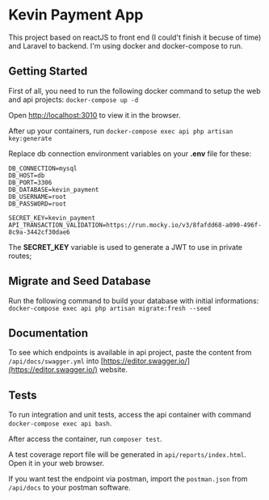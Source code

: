 # Kevin Payment App

This project based on reactJS to front end (I could't finish it becuse of time) and Laravel to backend. I'm using docker and docker-compose to run.

## Getting Started

First of all, you need to run the following docker command to setup the web and api projects:
`docker-compose up -d`

Open [http://localhost:3010](http://localhost:3010) to view it in the browser.

After up your containers, run `docker-compose exec api php artisan key:generate`

Replace db connection environment variables on your **.env** file for these:
```
DB_CONNECTION=mysql
DB_HOST=db
DB_PORT=3306
DB_DATABASE=kevin_payment
DB_USERNAME=root
DB_PASSWORD=root

SECRET_KEY=kevin_payment
API_TRANSACTION_VALIDATION=https://run.mocky.io/v3/8fafdd68-a090-496f-8c9a-3442cf30dae6
```

The **SECRET_KEY** variable is used to generate a JWT to use in private routes;

## Migrate and Seed Database

Run the following command to build your database with initial informations: `docker-compose exec api php artisan migrate:fresh --seed`

## Documentation

To see which endpoints is available in api project, paste the content from `/api/docs/swagger.yml` into [https://editor.swagger.io/](https://editor.swagger.io/) website.

## Tests

To run integration and unit tests, access the api container with command `docker-compose exec api bash`. 

After access the container, run `composer test`.

A test coverage report file will be generated in `api/reports/index.html`. Open it in your web browser.

If you want test the endpoint via postman, import the `postman.json` from `/api/docs` to your postman software.
